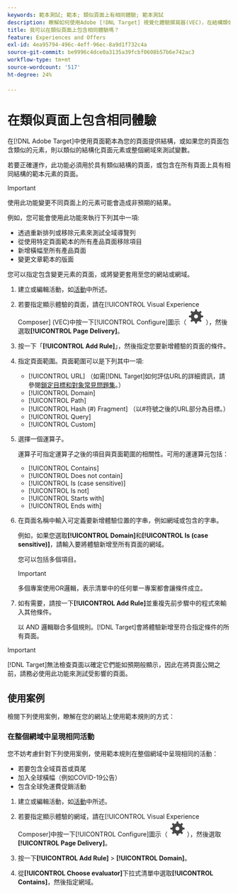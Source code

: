 ```yaml
---
keywords: 範本測試; 範本; 類似頁面上有相同體驗; 範本測試
description: 瞭解如何使用Adobe [!DNL Target] 視覺化體驗撰寫器(VEC)，在結構類似或包含相同範本元素的多個頁面上包含相同體驗。
title: 我可以在類似頁面上包含相同體驗嗎？
feature: Experiences and Offers
exl-id: 4ea95794-496c-4eff-96ec-8a9d1f732c4a
source-git-commit: be9996c4dce0a3135a39fcbf0608b57b6e742ac3
workflow-type: tm+mt
source-wordcount: '517'
ht-degree: 24%

---
```


# 在類似頁面上包含相同體驗

在[!DNL Adobe Target]中使用頁面範本為您的頁面提供結構，或如果您的頁面包含類似的元素，則以類似的結構化頁面元素或整個網域來測試變數。

若要正確運作，此功能必須用於具有類似結構的頁面，或包含在所有頁面上具有相同結構的範本元素的頁面。

>[!IMPORTANT]
>
>使用此功能變更不同頁面上的元素可能會造成非預期的結果。

例如，您可能會使用此功能來執行下列其中一項:

* 透過重新排列或移除元素來測試全域導覽列
* 從使用特定頁面範本的所有產品頁面移除項目
* 新增橫幅至所有產品頁面
* 變更文章範本的版面

您可以指定包含變更元素的頁面，或將變更套用至您的網站或網域。

1. 建立或編輯活動，如[活動](/help/main/c-activities/activities.md#concept_D317A95A1AB54674BA7AB65C7985BA03)中所述。

1. 若要指定顯示體驗的頁面，請在[!UICONTROL Visual Experience Composer] (VEC)中按一下[!UICONTROL Configure]圖示（ ![設定圖示](/help/main/assets/icons/Setting.svg) ），然後選取&#x200B;**[!UICONTROL Page Delivery]**。

1. 按一下「**[!UICONTROL Add Rule]**」，然後指定您要新增體驗的頁面的條件。

1. 指定頁面範圍。頁面範圍可以是下列其中一項:

   * [!UICONTROL URL] （如需[!DNL Target]如何評估URL的詳細資訊，請參閱[鎖定目標和對象常見問題集](/help/main/c-target/c-troubleshooting-targets-and-audiences/troubleshooting-targets-and-audiences.md)。）
   * [!UICONTROL Domain]
   * [!UICONTROL Path]
   * [!UICONTROL Hash (#) Fragment] （以#符號之後的URL部分為目標。）
   * [!UICONTROL Query]
   * [!UICONTROL Custom]

1. 選擇一個運算子。

   運算子可指定運算子之後的項目與頁面範圍的相關性。可用的運運算元包括：

   * [!UICONTROL Contains]
   * [!UICONTROL Does not contain]
   * [!UICONTROL Is (case sensitive)]
   * [!UICONTROL Is not]
   * [!UICONTROL Starts with]
   * [!UICONTROL Ends with]

1. 在頁面名稱中輸入可定義要新增體驗位置的字串，例如網域或包含的字串。

   例如，如果您選取&#x200B;**[!UICONTROL Domain]**&#x200B;和&#x200B;**[!UICONTROL Is (case sensitive)]**，請輸入要將體驗新增至所有頁面的網域。

   您可以包括多個項目。

   >[!IMPORTANT]
   >
   >多個專案使用OR邏輯，表示清單中的任何單一專案都會讓條件成立。

1. 如有需要，請按一下&#x200B;**[!UICONTROL Add Rule]**&#x200B;並重複先前步驟中的程式來輸入其他條件。

   以 AND 邏輯聯合多個規則。[!DNL Target]會將體驗新增至符合指定條件的所有頁面。

>[!IMPORTANT]
>
> [!DNL Target]無法檢查頁面以確定它們能如預期般顯示，因此在將頁面公開之前，請務必使用此功能來測試受影響的頁面。

## 使用案例

檢閱下列使用案例，瞭解在您的網站上使用範本規則的方式：

### 在整個網域中呈現相同活動

您不妨考慮針對下列使用案例，使用範本規則在整個網域中呈現相同的活動：

* 若要包含全域頁首或頁尾
* 加入全球橫幅（例如COVID-19公告）
* 包含全球免運費促銷活動

1. 建立或編輯活動，如[活動](/help/main/c-activities/activities.md#concept_D317A95A1AB54674BA7AB65C7985BA03)中所述。

1. 若要指定顯示體驗的網域，請在[!UICONTROL Visual Experience Composer]中按一下[!UICONTROL Configure]圖示（ ![設定圖示](/help/main/assets/icons/Setting.svg) ），然後選取&#x200B;**[!UICONTROL Page Delivery]**。

1. 按一下&#x200B;**[!UICONTROL Add Rule]** > **[!UICONTROL Domain]**。

1. 從&#x200B;**[!UICONTROL Choose evaluator]**&#x200B;下拉式清單中選取&#x200B;**[!UICONTROL Contains]**，然後指定網域。
